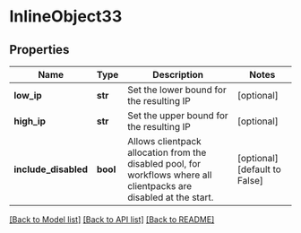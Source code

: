 # InlineObject33

## Properties
Name | Type | Description | Notes
------------ | ------------- | ------------- | -------------
**low_ip** | **str** | Set the lower bound for the resulting IP | [optional] 
**high_ip** | **str** | Set the upper bound for the resulting IP | [optional] 
**include_disabled** | **bool** | Allows clientpack allocation from the disabled pool, for workflows where all clientpacks are disabled at the start. | [optional] [default to False]

[[Back to Model list]](../README.md#documentation-for-models) [[Back to API list]](../README.md#documentation-for-api-endpoints) [[Back to README]](../README.md)


